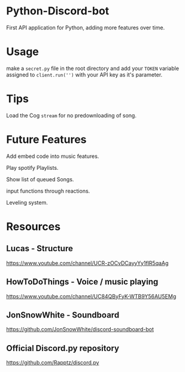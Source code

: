 # Python-Discord-bot

First API application for Python, adding more features over time.

# Usage

make a `secret.py` file in the root directory and add your `TOKEN` variable assigned to `client.run('')` with your API key as it's parameter.                                                       
# Tips

Load the Cog `stream` for no predownloading of song.

# Future Features

Add embed code into music features.

Play spotify Playlists.

Show list of queued Songs.

input functions through reactions.

Leveling system.
# Resources

## Lucas - Structure
https://www.youtube.com/channel/UCR-zOCvDCayyYy1flR5qaAg

## HowToDoThings - Voice / music playing
https://www.youtube.com/channel/UC84QByFyK-WTB9Y56AU5EMg

## JonSnowWhite - Soundboard
https://github.com/JonSnowWhite/discord-soundboard-bot

## Official Discord.py repository 
https://github.com/Rapptz/discord.py
